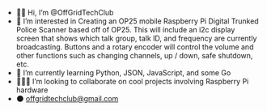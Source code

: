 - 😶‍🌫️ Hi, I’m @OffGridTechClub
- 🤖 I’m interested in Creating an OP25 mobile Raspberry Pi Digital Trunked Police Scanner based off of OP25. This will include an i2c display screen that shows which talk group, talk ID, and frequency are currently broadcasting. Buttons and a rotary encoder will control the volume and other functions such as changing channels, up / down, safe shutdown, etc.
- 🌱 I’m currently learning Python, JSON, JavaScript, and some Go
- 🕵🏼‍♂️ I’m looking to collaborate on cool projects involving Raspberry Pi hardware
- 🌑 offgridtechclub@gmail.com

<!---
OffGridTechClub/OffGridTechClub is a ✨ special ✨ repository because its `README.md` (this file) appears on your GitHub profile.
You can click the Preview link to take a look at your changes.
--->
